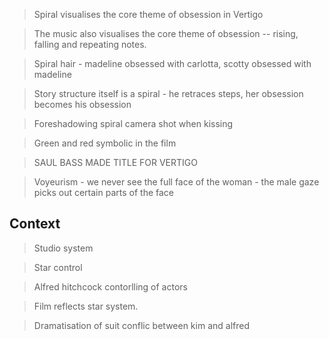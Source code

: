 > Spiral visualises the core theme of obsession in Vertigo

> The music also visualises the core theme of obsession -- rising, falling and repeating notes.

> Spiral hair - madeline obsessed with carlotta, scotty obsessed with madeline

> Story structure itself is a spiral - he retraces steps, her obsession becomes his obsession

> Foreshadowing spiral camera shot when kissing

> Green and red symbolic in the film

> SAUL BASS MADE TITLE FOR VERTIGO

> Voyeurism - we never see the full face of the woman - the male gaze picks out certain parts of the face

## Context
> Studio system

> Star control

> Alfred hitchcock contorlling of actors

> Film reflects star system.

> Dramatisation of suit conflic between kim and alfred